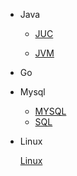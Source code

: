 
* Java

  * [JUC](./docs/JUC.md)

  * [JVM](./docs/JVM.md)

    

* Go

  

* Mysql

  - [MYSQL](./docs/MySql.md)
  - [SQL](./docs/SQL.md)

* Linux

  [Linux](.docs/LInux.md)

